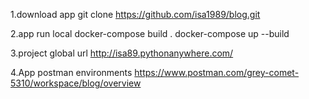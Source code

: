 1.download app
git clone https://github.com/isa1989/blog.git

2.app run local 
docker-compose build .
docker-compose up --build

3.project global 
url http://isa89.pythonanywhere.com/

4.App postman environments
https://www.postman.com/grey-comet-5310/workspace/blog/overview
